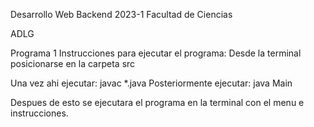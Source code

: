 Desarrollo Web Backend 2023-1
Facultad de Ciencias

ADLG

Programa 1
Instrucciones para ejecutar el programa:
Desde la terminal posicionarse en la carpeta src

Una vez ahi ejecutar:
javac *.java
Posteriormente ejecutar:
java Main

Despues de esto se ejecutara el programa en la terminal con el menu e instrucciones.
